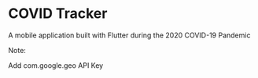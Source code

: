 # COVID Tracker

A mobile application built with Flutter during the 2020 COVID-19 Pandemic

Note:

Add com.google.geo API Key
